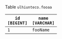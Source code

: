 Table <code>ulhiunteco.fooaa</code><table><thead><tr><th><code>id [BIGINT]</code></th><th><code>name [VARCHAR]</code></th></tr></thead><tbody><tr><td><code>1</code></td><td><code>fooName</code></td></tr></tbody></table>
